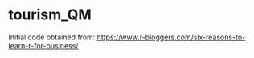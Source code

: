 # tourism_QM

Initial code obtained from: https://www.r-bloggers.com/six-reasons-to-learn-r-for-business/


